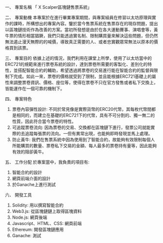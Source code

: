 一、	專案名稱
  「 X Scalper區塊鏈售票系統」

二、	專案動機
  本專案於在進行畢業專案期間，與專案組員在修習以太坊原理與實作的課時，所構想出的專案內容。鑒於當今售票系統在售票存在的現存問題，提出以區塊鏈技術作為改善的方案。當初所發想是由於在各大運動賽事、演唱會等，黃牛票的情形相當猖獗，我們只能透過實名制、限制購買量來解決這些問題，但仍然無法遏止漫天無際的的喊價，導致真正需要的人、或者忠實觀眾常無法以原本的價格買到該票。

三、	專案目的
  依據上述的情況，我們利用在課堂上所學，使用了以太坊當中的ERC721的規範來進行票卷系統的設計，達到票卷所需要的客製化、差別化的特性，並搭配智能合約的輔助，希望透過將票卷的交易進行能在智能合約的監督與限制下完成。如此一來，票卷的價格就受到了限制，並且能根據ERC721基礎上的屬性來調整票卷資訊、價格、座位等，使得在票卷不只在官方發售或者私下交換上，皆能運作在一個可靠的機制下。

四、	專案特色
1.	票卷內容彈性設計: 不同於常見像是實際貨幣的ERC20代幣，其每枚代幣間都是相同的，而建立在基礎的ERC721下的代幣，具有不可分割的、獨一無二的性質，因此符合當今票卷的特性。
2.	可追蹤票卷流向: 因為票卷的交易、交換都在區塊鏈下進行，發票公司就能實際的去追蹤每張票的流向。一但有異常出現，也能夠即時發現並馬上處理。
3.	防止黃牛: 我們在售票系統中因為使用到了智能合約，故能夠有效限制每個人所能購買的數量、票卷私下交易的金額、每人最多的票卷持有量等，因此能夠有效的阻卻黃牛。

五、	工作分配
於專案當中，我負責的項目有:
1.	智能合約的設計
2.	網頁前端介面的設計
3.	於Ganache上進行測試

六、	開發工具
1.	Solidity: 用以撰寫智能合約
2.	Web3.js: 從區塊鏈鏈上取得區塊資料
3.	Node.js: 網頁後端
4.	Javascript、HTML、CSS: 網頁前端
5.	Ethereum: 開發區塊鏈應用
6.	Ganache: 測試


